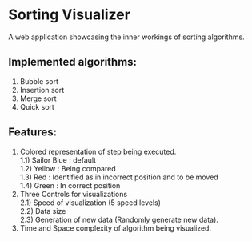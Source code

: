 # Sorting Visualizer

A web application showcasing the inner workings of sorting algorithms.

## Implemented algorithms: </br>
1) Bubble sort</br>
3) Insertion sort</br>
4) Merge sort</br>
5) Quick sort</br>

## Features:</br>
1) Colored representation of step being executed.</br>
  1.1) Sailor Blue : default</br>
  1.2) Yellow : Being compared</br>
  1.3) Red : Identified as in incorrect position and to be moved</br>
  1.4) Green : In correct position</br>
2) Three Controls for visualizations</br>
  2.1) Speed of visualization (5 speed levels)</br>
  2.2) Data size</br>
  2.3) Generation of new data (Randomly generate new data).</br>
3) Time and Space complexity of algorithm being visualized.</br>
